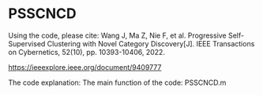 # PSSCNCD

Using the code, please cite:
Wang J, Ma Z, Nie F, et al. Progressive Self-Supervised Clustering with Novel Category Discovery[J]. IEEE Transactions on Cybernetics, 52(10), pp. 10393-10406, 2022.

https://ieeexplore.ieee.org/document/9409777

The code explanation: 
The main function of the code: PSSCNCD.m
